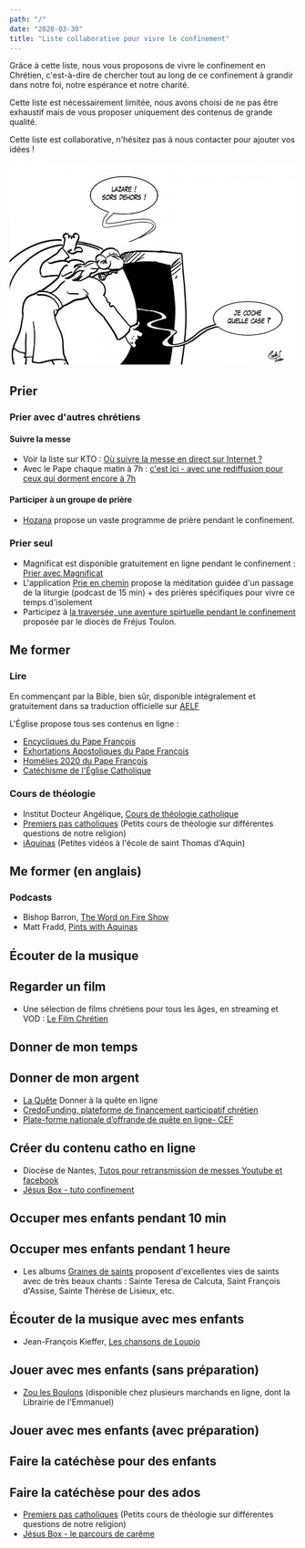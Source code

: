 ```yaml
---
path: "/"
date: "2020-03-30"
title: "Liste collaborative pour vivre le confinement"
---
```


Grâce à cette liste, nous vous proposons de vivre le confinement en Chrétien, c'est-à-dire de chercher tout au long de ce confinement à grandir dans notre foi, notre espérance et notre charité.

Cette liste est nécessairement limitée, nous avons choisi de ne pas être exhaustif mais de vous proposer uniquement des contenus de grande qualité.

Cette liste est collaborative, n'hésitez pas à nous contacter pour ajouter vos idées !

![](./resurrection-lazare-confinement.jpg)

## Prier

### Prier avec d'autres chrétiens

#### Suivre la messe

* Voir la liste sur KTO : [Où suivre la messe en direct sur Internet ?](https://www.ktotv.com/page/quelles-sont-les-paroisses-qui-diffusent-la-messe-dominicale-en-video)
* Avec le Pape chaque matin à 7h : [c'est ici - avec une rediffusion pour ceux qui dorment encore à 7h](https://www.ktotv.com/page/coronavirus-la-messe-du-pape-chaque-matin-a-7h-en-direct-sur-kto)

#### Participer à un groupe de prière

* [Hozana](https://hozana.org/live) propose un vaste programme de prière pendant le confinement.

### Prier seul

* Magnificat est disponible gratuitement en ligne pendant le confinement : [Prier avec Magnificat](https://francais.magnificat.net/prier)
* L'application [Prie en chemin](https://prieenchemin.org/) propose la méditation guidée d'un passage de la liturgie (podcast de 15 min) + des prières spécifiques pour vivre ce temps d'isolement
* Participez à [la traversée, une aventure spirtuelle pendant le confinement](https://frejustoulon.fr/la-traversee-une-aventure-humaine-et-spirituelle-a-travers-le-covid-19/) proposée par le diocès de Fréjus Toulon.

## Me former

### Lire

En commençant par la Bible, bien sûr, disponible intégralement et gratuitement dans sa traduction officielle sur [AELF](https://www.aelf.org/)

L'Église propose tous ses contenus en ligne :

* [Encycliques du Pape François](http://www.vatican.va/content/francesco/fr/encyclicals.index.html)
* [Exhortations Apostoliques du Pape François](http://www.vatican.va/content/francesco/fr/apost_exhortations.index.html)
* [Homélies 2020 du Pape François](http://www.vatican.va/content/francesco/fr/homilies/2020.index.html#homilies)
* [Catéchisme de l'Église Catholique](http://www.vatican.va/archive/FRA0013/_INDEX.HTM)

### Cours de théologie

* Institut Docteur Angélique, [Cours de théologie catholique](http://docteurangelique.free.fr/cours.html)
* [Premiers pas catholiques](https://premierspascatholiques.wordpress.com/) (Petits cours de théologie sur différentes questions de notre religion)
* [iAquinas](https://www.youtube.com/channel/UCxZHuVgmRJpuwEYMiX0QYtQ/videos) (Petites vidéos à l'école de saint Thomas d'Aquin)

## Me former (en anglais)

### Podcasts

* Bishop Barron, [The Word on Fire Show](https://www.wordonfireshow.com/)
* Matt Fradd, [Pints with Aquinas](https://pintswithaquinas.com/)


## Écouter de la musique



## Regarder un film

* Une sélection de films chrétiens pour tous les âges, en streaming et VOD : [Le Film Chrétien](https://www.lefilmchretien.fr)

## Donner de mon temps

## Donner de mon argent

* [La Quête](https://jedonnealeglise.fr/) Donner à la quête en ligne
* [CredoFunding, plateforme de financement participatif chrétien](https://www.credofunding.fr/fr)
* [Plate-forme nationale d’offrande de quête en ligne- CEF](https://donner.catholique.fr/quete/~mon-don?_cv=1)

## Créer du contenu catho en ligne

* Diocèse de Nantes, [Tutos pour retransmission de messes Youtube et facebook](https://diocese44.fr/retransmission-de-messes-en-loire-atlantique/)
* [Jésus Box - tuto confinement](https://www.jesusbox.fr/confinement)

## Occuper mes enfants pendant 10 min

## Occuper mes enfants pendant 1 heure

* Les albums [Graines de saints](https://open.spotify.com/artist/6pgw29CZnP7uMfrJu8aoiN?si=f8mQ9lmXQKGJ8_p2kETbyg) proposent d'excellentes vies de saints avec de très beaux chants : Sainte Teresa de Calcuta, Saint François d'Assise, Sainte Thérèse de Lisieux, etc.

## Écouter de la musique avec mes enfants

* Jean-François Kieffer, [Les chansons de Loupio](https://open.spotify.com/album/09MppnnTFAydHGZvPzsVoF?si=Tt6oCpoDQf6SW4FYQJvRiA)

## Jouer avec mes enfants (sans préparation)

* [Zou les Boulons](https://www.librairie-emmanuel.fr/zou-les-boulons-jeu-collaboratif-pour-resserrer-les-boulons-de-la-famille-p-145150) (disponible chez plusieurs marchands en ligne, dont la Librairie de l'Emmanuel)

## Jouer avec mes enfants (avec préparation)

## Faire la catéchèse pour des enfants

## Faire la catéchèse pour des ados

* [Premiers pas catholiques](https://premierspascatholiques.wordpress.com/) (Petits cours de théologie sur différentes questions de notre religion)
* [Jésus Box - le parcours de carême](https://www.jesusbox.fr/le-parcours-de-careme)
